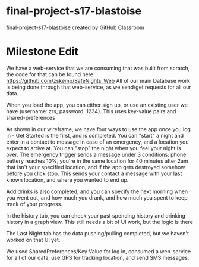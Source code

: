 # final-project-s17-blastoise
final-project-s17-blastoise created by GitHub Classroom

# Milestone Edit
We have a web-service that we are consuming that was built from scratch, the code for that can be found here: https://github.com/zskemp/SafeNights_Web
All of our main Database work is being done through that web-service, as we send/get requests for all our data.

When you load the app, you can either sign up, or use an existing user we have (username: zrs, password: 1234). This uses key-value pairs and shared-preferences

As shown in our wireframe, we have four ways to use the app once you log in - Get Started is the first, and is completed. You can "start"
a night and enter in a contact to message in case of an emergency, and a location you expect to arrive at. You can "stop" the night when
you feel your night is over. The emergency trigger sends a message under 3 conditions: phone battery reaches 10%, you're in the same location for
40 minutes after 2am that isn't your specified location, and if the app gets destroyed somehow before you click stop. This sends your contact
a message with your last known location, and where you wanted to end up.

Add drinks is also completed, and you can specify the next morning when you went out, and how much you drank, and how much you spent to keep track of your 
progress.

In the history tab, you can check your past spending history and drinking history in a graph view. This still needs a bit of UI work, but the logic is there

The Last Night tab has the data pushing/pulling completed, but we haven't worked on that UI yet.

We used SharedPreferences/Key Value for log in, consumed a web-service for all of our data, use GPS for tracking location, and send SMS messages.
